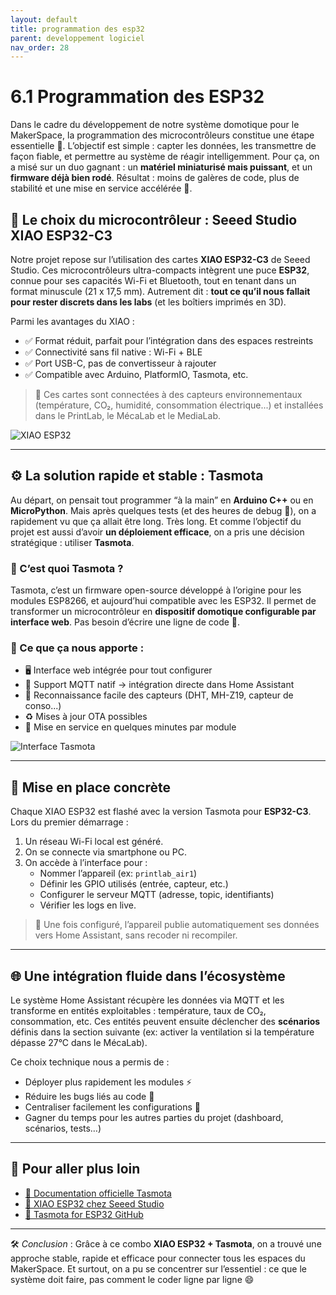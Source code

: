 ```yaml
---
layout: default
title: programmation des esp32
parent: developpement logiciel
nav_order: 28
---
```


# 6.1 Programmation des ESP32

Dans le cadre du développement de notre système domotique pour le MakerSpace, la programmation des microcontrôleurs constitue une étape essentielle 🧠. L’objectif est simple : capter les données, les transmettre de façon fiable, et permettre au système de réagir intelligemment. Pour ça, on a misé sur un duo gagnant : un **matériel miniaturisé mais puissant**, et un **firmware déjà bien rodé**. Résultat : moins de galères de code, plus de stabilité et une mise en service accélérée 🚀.

## 🧱 Le choix du microcontrôleur : Seeed Studio XIAO ESP32-C3

Notre projet repose sur l’utilisation des cartes **XIAO ESP32-C3** de Seeed Studio. Ces microcontrôleurs ultra-compacts intègrent une puce **ESP32**, connue pour ses capacités Wi-Fi et Bluetooth, tout en tenant dans un format minuscule (21 x 17,5 mm). Autrement dit : **tout ce qu’il nous fallait pour rester discrets dans les labs** (et les boîtiers imprimés en 3D).

Parmi les avantages du XIAO :
- ✅ Format réduit, parfait pour l’intégration dans des espaces restreints
- ✅ Connectivité sans fil native : Wi-Fi + BLE
- ✅ Port USB-C, pas de convertisseur à rajouter
- ✅ Compatible avec Arduino, PlatformIO, Tasmota, etc.

> 🧪 Ces cartes sont connectées à des capteurs environnementaux (température, CO₂, humidité, consommation électrique...) et installées dans le PrintLab, le MécaLab et le MediaLab.

![XIAO ESP32](https://files.seeedstudio.com/wiki/XIAO-ESP32/images/xiao-esp32-banner.jpg)

---

## ⚙️ La solution rapide et stable : Tasmota

Au départ, on pensait tout programmer “à la main” en **Arduino C++** ou en **MicroPython**. Mais après quelques tests (et des heures de debug 🫠), on a rapidement vu que ça allait être long. Très long. Et comme l’objectif du projet est aussi d’avoir **un déploiement efficace**, on a pris une décision stratégique : utiliser **Tasmota**.

### 🧠 C’est quoi Tasmota ?

Tasmota, c’est un firmware open-source développé à l’origine pour les modules ESP8266, et aujourd’hui compatible avec les ESP32. Il permet de transformer un microcontrôleur en **dispositif domotique configurable par interface web**. Pas besoin d’écrire une ligne de code 🧙.

### 🎁 Ce que ça nous apporte :
- 🖥️ Interface web intégrée pour tout configurer
- 📡 Support MQTT natif → intégration directe dans Home Assistant
- 🔌 Reconnaissance facile des capteurs (DHT, MH-Z19, capteur de conso...)
- ♻️ Mises à jour OTA possibles
- 🏁 Mise en service en quelques minutes par module

![Interface Tasmota](https://tasmota.github.io/docs/_media/WebUI-MQTT-Configuration.png)

---

## 🔧 Mise en place concrète

Chaque XIAO ESP32 est flashé avec la version Tasmota pour **ESP32-C3**. Lors du premier démarrage :
1. Un réseau Wi-Fi local est généré.
2. On se connecte via smartphone ou PC.
3. On accède à l’interface pour :
   - Nommer l’appareil (ex: `printlab_air1`)
   - Définir les GPIO utilisés (entrée, capteur, etc.)
   - Configurer le serveur MQTT (adresse, topic, identifiants)
   - Vérifier les logs en live.

> 🧩 Une fois configuré, l’appareil publie automatiquement ses données vers Home Assistant, sans recoder ni recompiler.

---

## 🌐 Une intégration fluide dans l’écosystème

Le système Home Assistant récupère les données via MQTT et les transforme en entités exploitables : température, taux de CO₂, consommation, etc. Ces entités peuvent ensuite déclencher des **scénarios** définis dans la section suivante (ex: activer la ventilation si la température dépasse 27°C dans le MécaLab).

Ce choix technique nous a permis de :
- Déployer plus rapidement les modules ⚡
- Réduire les bugs liés au code 🐛
- Centraliser facilement les configurations 🧩
- Gagner du temps pour les autres parties du projet (dashboard, scénarios, tests…)

---

## 🔗 Pour aller plus loin

- [📘 Documentation officielle Tasmota](https://tasmota.github.io/docs/)
- [🔬 XIAO ESP32 chez Seeed Studio](https://www.seeedstudio.com/XIAO-ESP32-C3-p-5431.html)
- [🔧 Tasmota for ESP32 GitHub](https://github.com/arendst/Tasmota)

---

🛠️ *Conclusion* : Grâce à ce combo **XIAO ESP32 + Tasmota**, on a trouvé une approche stable, rapide et efficace pour connecter tous les espaces du MakerSpace. Et surtout, on a pu se concentrer sur l’essentiel : ce que le système doit faire, pas comment le coder ligne par ligne 😄
